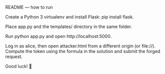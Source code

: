 README — how to run

Create a Python 3 virtualenv and install Flask: pip install flask.

Place app.py and the templates/ directory in the same folder.

Run python app.py and open http://localhost:5000.

Log in as alice, then open attacker.html from a different origin (or file://). Compute the token using the formula in the solution and submit the forged request.

Good luck! 🎯